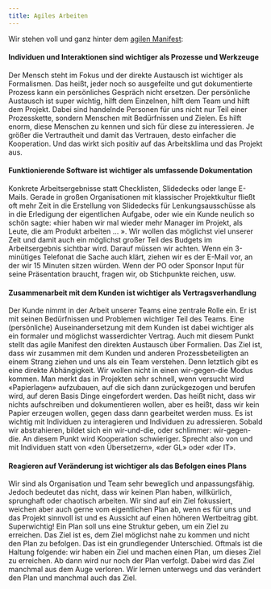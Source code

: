 ```yaml
---
title: Agiles Arbeiten
---
```


Wir stehen voll und ganz hinter dem [agilen Manifest](https://agilemanifesto.org/iso/de/manifesto.html):

#### Individuen und Interaktionen sind wichtiger als Prozesse und Werkzeuge

Der Mensch steht im Fokus und der direkte Austausch ist wichtiger als Formalismen. Das heißt, jeder noch so ausgefeilte und gut dokumentierte Prozess kann ein persönliches Gespräch nicht ersetzen. Der persönliche Austausch ist super wichtig, hilft dem Einzelnen, hilft dem Team und hilft dem Projekt. Dabei sind handelnde Personen für uns nicht nur Teil einer Prozesskette, sondern Menschen mit Bedürfnissen und Zielen. Es hilft enorm, diese Menschen zu kennen und sich für diese zu interessieren. Je größer die Vertrautheit und damit das Vertrauen, desto einfacher die Kooperation. Und das wirkt sich positiv auf das Arbeitsklima und das Projekt aus.


#### Funktionierende Software ist wichtiger als umfassende Dokumentation

Konkrete Arbeitsergebnisse statt Checklisten, Slidedecks oder lange E-Mails. Gerade in großen Organisationen mit klassischer Projektkultur fließt oft mehr Zeit in die Erstellung von Slidedecks für Lenkungsausschüsse als in die Erledigung der eigentlichen Aufgabe, oder wie ein Kunde neulich so schön sagte: «hier haben wir mal wieder mehr Manager im Projekt, als Leute, die am Produkt arbeiten … ». Wir wollen das möglichst viel unserer Zeit und damit auch ein möglichst großer Teil des Budgets im Arbeitsergebnis sichtbar wird. Darauf müssen wir achten. Wenn ein 3-minütiges Telefonat die Sache auch klärt, ziehen wir es der E-Mail vor, an der wir 15 Minuten sitzen würden. Wenn der PO oder Sponsor Input für seine Präsentation braucht, fragen wir, ob Stichpunkte reichen, usw.

#### Zusammenarbeit mit dem Kunden ist wichtiger als Vertragsverhandlung

Der Kunde nimmt in der Arbeit unserer Teams eine zentrale Rolle ein. Er ist mit seinen Bedürfnissen und Problemen wichtiger Teil des Teams. Eine (persönliche) Auseinandersetzung mit dem Kunden ist dabei wichtiger als ein formaler und möglichst wasserdichter Vertrag. Auch mit diesem Punkt stellt das agile Manifest den direkten Austausch über Formalien. Das Ziel ist, dass wir zusammen mit dem Kunden und anderen Prozessbeteiligten an einem Strang ziehen und uns als ein Team verstehen. Denn letztlich gibt es eine direkte Abhängigkeit. Wir wollen nicht in einen wir-gegen-die Modus kommen. Man merkt das in Projekten sehr schnell, wenn versucht wird «Papierlagen» aufzubauen, auf die sich dann zurückgezogen und berufen wird, auf deren Basis Dinge eingefordert werden. Das heißt nicht, dass wir nichts aufschreiben und dokumentieren wollen, aber es heißt, dass wir kein Papier erzeugen wollen, gegen dass dann gearbeitet werden muss. Es ist wichtig mit Individuen zu interagieren und Individuen zu adressieren. Sobald wir abstrahieren, bildet sich ein wir-und-die, oder schlimmer: wir-gegen-die. An diesem Punkt wird Kooperation schwieriger. Sprecht also von und mit Individuen statt von «den Übersetzern», «der GL» oder «der IT».

#### Reagieren auf Veränderung ist wichtiger als das Befolgen eines Plans

Wir sind als Organisation und Team sehr beweglich und anpassungsfähig. Jedoch bedeutet das nicht, dass wir keinen Plan haben, willkürlich, sprunghaft oder chaotisch arbeiten. Wir sind auf ein Ziel fokussiert, weichen aber auch gerne vom eigentlichen Plan ab, wenn es für uns und das Projekt sinnvoll ist und es Aussicht auf einen höheren Wertbeitrag gibt. Superwichtig! Ein Plan soll uns eine Struktur geben, um ein Ziel zu erreichen. Das Ziel ist es, dem Ziel möglichst nahe zu kommen und nicht den Plan zu befolgen. Das ist ein grundlegender Unterschied. Oftmals ist die Haltung folgende: wir haben ein Ziel und machen einen Plan, um dieses Ziel zu erreichen. Ab dann wird nur noch der Plan verfolgt. Dabei wird das Ziel manchmal aus dem Auge verloren. Wir lernen unterwegs und das verändert den Plan und manchmal auch das Ziel.